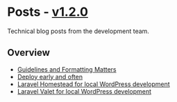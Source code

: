 # Posts - [v1.2.0]

Technical blog posts from the development team.

## Overview

+ [Guidelines and Formatting Matters](01-19-2019-guidelines-and-formatting-matters/Post.md)
+ [Deploy early and often](12-25-2018-deploy-early-and-often/Deploy-Early-And-Often.md)
+ [Laravel Homestead for local WordPress development](12-05-2018-laravel-homestead/WP-Development-With-Laravel-Homestead.md)
+ [Laravel Valet for local WordPress development](11-25-2018-laravel-valet/WP-Development-With-Laravel-Valet.md)

[v1.2.0]: https://github.com/towa-digital/posts/releases/tag/v1.2.0
[v1.1.0]: https://github.com/towa-digital/posts/releases/tag/v1.1.0
[v1.0.0]: https://github.com/towa-digital/posts/releases/tag/v1.0.0